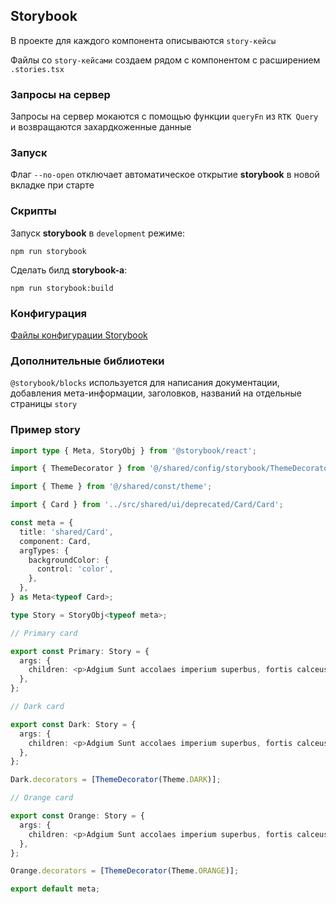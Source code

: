 ## Storybook

В проекте для каждого компонента описываются `story-кейсы`

Файлы со `story-кейсами` создаем рядом с компонентом с расширением `.stories.tsx`

### Запросы на сервер

Запросы на сервер мокаются с помощью функции `queryFn` из `RTK Query` и возвращаются захардкоженные данные

### Запуск

Флаг `--no-open` отключает автоматическое открытие **storybook** в новой вкладке при старте

### Скрипты

Запуск **storybook** в `development` режиме:

    npm run storybook

Сделать билд **storybook-а**:

    npm run storybook:build

### Конфигурация

[Файлы конфигурации Storybook](../config/storybook)

### Дополнительные библиотеки

`@storybook/blocks` используется для написания документации, добавления мета-информации, заголовков,
названий на отдельные страницы `story`

### Пример story

```typescript jsx
import type { Meta, StoryObj } from '@storybook/react';

import { ThemeDecorator } from '@/shared/config/storybook/ThemeDecorator/ThemeDecorator';

import { Theme } from '@/shared/const/theme';

import { Card } from '../src/shared/ui/deprecated/Card/Card';

const meta = {
  title: 'shared/Card',
  component: Card,
  argTypes: {
    backgroundColor: {
      control: 'color',
    },
  },
} as Meta<typeof Card>;

type Story = StoryObj<typeof meta>;

// Primary card

export const Primary: Story = {
  args: {
    children: <p>Adgium Sunt accolaes imperium superbus, fortis calceuses.</p>,
  },
};

// Dark card

export const Dark: Story = {
  args: {
    children: <p>Adgium Sunt accolaes imperium superbus, fortis calceuses.</p>,
  },
};

Dark.decorators = [ThemeDecorator(Theme.DARK)];

// Orange card

export const Orange: Story = {
  args: {
    children: <p>Adgium Sunt accolaes imperium superbus, fortis calceuses.</p>,
  },
};

Orange.decorators = [ThemeDecorator(Theme.ORANGE)];

export default meta;

```
